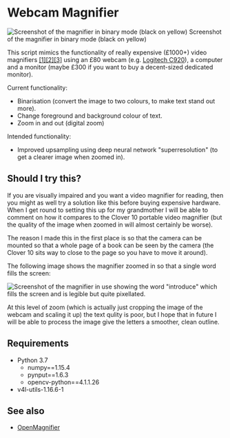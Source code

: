# Webcam Magnifier

![Screenshot of the magnifier in binary mode (black on yellow)](https://i.postimg.cc/cCcPtcb3/magnifier2.png)
Screenshot of the magnifier in binary mode (black on yellow)

This script mimics the functionality of really expensive  (£1000+) video magnifiers [\[1\]][1][\[2\]][2][\[3\]][3] using an £80 webcam (e.g. [Logitech C920](https://www.amazon.co.uk/dp/B006A2Q81M?tag=duc08-21&linkCode=osi&th=1&psc=1)), a computer and a monitor (maybe £300 if you want to buy a decent-sized dedicated monitor).

Current functionality:

- Binarisation (convert the image to two colours, to make text stand out more).
- Change foreground and background colour of text.
- Zoom in and out (digital zoom)

Intended functionality:

- Improved upsampling using deep neural network "superresolution" (to get a clearer image when zoomed in).

## Should I try this?

If you are visually impaired and you want a video magnifier for reading, then you might as well try a solution like this before buying expensive hardware. When I get round to setting this up for my grandmother I will be able to comment on how it compares to the Clover 10 portable video magnifier (but the quality of the image when zoomed in will almost certainly be worse).

The reason I made this in the first place is so that the camera can be mounted so that a whole page of a book can be seen by the camera (the Clover 10 sits way to close to the page so you have to move it around).

The following image shows the magnifier zoomed in so that a single word fills the screen:

![Screenshot of the magnifier in use showing the word "introduce" which fills the screen and is legible but quite pixellated.](https://i.postimg.cc/13Nj0MkF/magnifer1.png)

At this level of zoom (which is actually just cropping the image of the webcam and scaling it up) the text qulity is poor, but I hope that in future I will be able to process the image give the letters a smoother, clean outline.


## Requirements

- Python 3.7
    - numpy==1.15.4
    - pynput==1.6.3
    - opencv-python==4.1.1.26
- v4l-utils-1.16.6-1

## See also

- [OpenMagnifier](https://github.com/ghoelzl/OpenMagnifier)


[1]: https://shop.rnib.org.uk/magnification/transformer-hd-portable-magnifier-camera-solution.html
[2]: https://shop.rnib.org.uk/magnification/topaz-phd-15-portable-video-magnifier-a49eea.html
[3]: https://shop.rnib.org.uk/magnification/prodigi-duo-20-inch-screen-cctv.html
